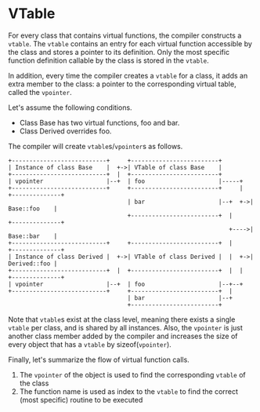# VTable

For every class that contains virtual functions, the compiler constructs a `vtable`.
The `vtable` contains an entry for each virtual function accessible by the class and stores a
pointer to its definition.
Only the most specific function definition callable by the class is stored in the `vtable`.

In addition, every time the compiler creates a `vtable` for a class, it adds an extra member to the
class: a pointer to the corresponding virtual table, called the `vpointer`.

Let's assume the following conditions.

- Class Base has two virtual functions, foo and bar.
- Class Derived overrides foo.

The compiler will create `vtable`s/`vpointer`s as follows.

```
+---------------------------+     +-------------------------+
| Instance of class Base    |  +->| VTable of class Base    |
+---------------------------+  |  +-------------------------+
| vpointer                  |--+  | foo                     |-----+
+---------------------------+     +-------------------------+     |  +--------------+
                                  | bar                     |--+  +->| Base::foo    |
                                  +-------------------------+  |     +--------------+
                                                               +---->| Base::bar    |
+---------------------------+     +-------------------------+  |     +--------------+
| Instance of class Derived |  +->| VTable of class Derived |  |  +->| Derived::foo |
+---------------------------+  |  +-------------------------+  |  |  +--------------+
| vpointer                  |--+  | foo                     |--+--+
+---------------------------+     +-------------------------+  |
                                  | bar                     |--+
                                  +-------------------------+
```

Note that `vtable`s exist at the class level, meaning there exists a single `vtable` per class, and
is shared by all instances. Also, the `vpointer` is just another class member added by the compiler
and increases the size of every object that has a `vtable` by sizeof(`vpointer`).

Finally, let's summarize the flow of virtual function calls.

1. The `vpointer` of the object is used to find the corresponding `vtable` of the class
2. The function name is used as index to the `vtable` to find the correct (most specific) routine to
   be executed
